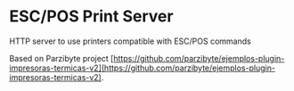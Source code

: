 # ESC/POS Print Server
HTTP server to use printers compatible with ESC/POS commands

Based on Parzibyte project [https://github.com/parzibyte/ejemplos-plugin-impresoras-termicas-v2](https://github.com/parzibyte/ejemplos-plugin-impresoras-termicas-v2).